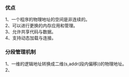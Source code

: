 ### 优点
1、一个程序的物理地址的空间是非连续的。   
2、可以进行更换的内存应用和管理。  
3、允许共享代码与数据。  
4、支持动态加载与连接。  
###  分段管理机制
1、一维的逻辑地址转换成二维(s,addr(段内偏移))的物理地址。  
2、
